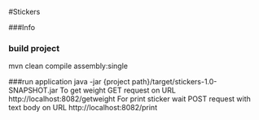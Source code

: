 #Stickers

###Info
### build project 
mvn clean compile assembly:single

###run application
java -jar {project path}/target/stickers-1.0-SNAPSHOT.jar
To get weight  GET request on URL http://localhost:8082/getweight
For print sticker wait POST request with text body on URL http://localhost:8082/print
 
 
